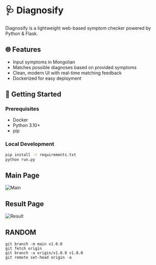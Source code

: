 # 🩺 Diagnosify

Diagnosify is a lightweight web-based symptom checker powered by Python & Flask.

## 🌐 Features
- Input symptoms in Mongolian
- Matches possible diagnoses based on provided symptoms
- Clean, modern UI with real-time matching feedback
- Dockerized for easy deployment

## 🚀 Getting Started

### Prerequisites
- Docker
- Python 3.10+
- pip

### Local Development
```bash
pip install -r requirements.txt
python run.py
```

## Main Page
![Main](https://github.com/user-attachments/assets/e1f3a2ad-7859-4225-9a0e-44186fb396a7)

## Result Page
![Result](https://github.com/user-attachments/assets/69999250-8496-4242-a935-a2482e448adb)

## RANDOM
```
git branch -m main v1.0.0
git fetch origin
git branch -u origin/v1.0.0 v1.0.0
git remote set-head origin -a
```
